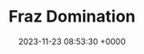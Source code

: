---
layout: post
title:  "Fraz Domination"
date:   2023-11-23 08:53:30 +0000
categories: projects
excerpt_separator: <!--more-->
project_url: https://fortnite.gg/island?code=1258-8986-6194
description: Red v Blue domination game based around TrashLand's shadiest soft drinks brand. Grab a weapon and help your team dominate the Fraz pipeline. First team to fill their Fraz tank wins.
image: assets/img/fd.jpeg
shown: True
---
